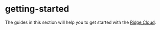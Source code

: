 # getting-started
The guides in this section will help you to get started with the [Ridge Cloud](https://www.ridge.co).
